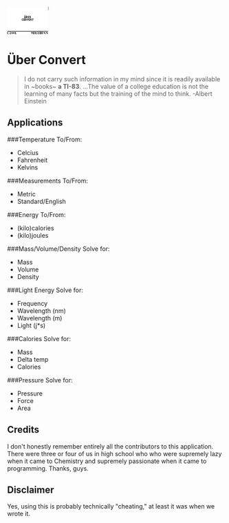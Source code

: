 ![ScreenShot](https://raw.githubusercontent.com/thedannywahl/TI-uber_convert/master/Uber%20Convert.png)

# Über Convert

> I do not carry such information in my mind since it is readily available in ~books~ **a TI-83**. ...The value of a college education is not the learning of many facts but the training of the mind to think. -Albert Einstein

## Applications

###Temperature
To/From:
* Celcius
* Fahrenheit
* Kelvins

###Measurements
To/From:
* Metric
* Standard/English

###Energy
To/From:
* (kilo)calories
* (kilo)joules

###Mass/Volume/Density
Solve for:
* Mass
* Volume
* Density

###Light Energy
Solve for:
* Frequency
* Wavelength (nm)
* Wavelength (m)
* Light (j*s)

###Calories
Solve for:
* Mass
* Delta temp
* Calories

###Pressure
Solve for:
* Pressure
* Force
* Area

## Credits
I don't honestly remember entirely all the contributors to this application.  There were three or four of us in high school who who were supremely lazy when it came to Chemistry and supremely passionate when it came to programming.  Thanks, guys.

## Disclaimer
Yes, using this is probably technically "cheating," at least it was when we wrote it.
